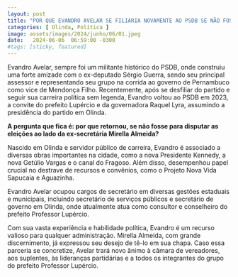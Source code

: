 ```yaml
---
layout: post
title: "POR QUE EVANDRO AVELAR SE FILIARIA NOVAMENTE AO PSDB SE NÃO FOSSE PARA DISPUTAR AS ELEIÇÕES?"
categories: [ Olinda, Política ]
image: assets/images/2024/junho/06/01.jpeg
date:   2024-06-06  06:59:00 -0300
#tags: [sticky, featured]
---
```

Evandro Avelar, sempre foi um militante histórico do PSDB, onde construiu uma forte amizade com o ex-deputado Sérgio Guerra, sendo seu principal assessor e representando seu grupo na corrida ao governo de Pernambuco como vice de Mendonça Filho. Recentemente, após se desfiliar do partido e seguir sua carreira política sem legenda, Evandro voltou ao PSDB em 2023, a convite do prefeito Lupércio e da governadora Raquel Lyra, assumindo a presidência do partido em Olinda. 

**A pergunta que fica é: por que retornou, se não fosse para disputar as eleições ao lado da ex-secretária Mirella Almeida?**

Nascido em Olinda e servidor público de carreira, Evandro é associado a diversas obras importantes na cidade, como a nova Presidente Kennedy, a nova Getúlio Vargas e o canal do Fragoso. Além disso, desempenhou papel crucial no destrave de recursos e convênios, como o Projeto Nova Vida Sapucaia e Aguazinha. 

Evandro Avelar ocupou cargos de secretário em diversas gestões estaduais e municipais, incluindo secretário de serviços públicos e secretário de governo em Olinda, onde atualmente atua como consultor e conselheiro do prefeito Professor Lupércio. 

Com sua vasta experiência e habilidade política, Evandro é um recurso valioso para qualquer administração. Mirella Almeida, com grande discernimento, já expressou seu desejo de tê-lo em sua chapa. Caso essa parceria se concretize, Avelar trará novo ânimo à câmara de vereadores, aos suplentes, às lideranças partidárias e a todos os integrantes do grupo do prefeito Professor Lupércio.
